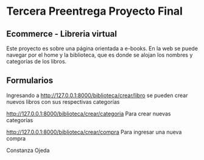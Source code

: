 # Tercera Preentrega Proyecto Final

## Ecommerce - Libreria virtual

Este proyecto es sobre una página orientada a e-books. En la web se puede navegar por el home y la biblioteca, que es donde se alojan los nombres y categorías de los libros.

## Formularios

Ingresando a http://127.0.0.1:8000/biblioteca/crear/libro se pueden crear nuevos libros con sus respectivas categorías

http://127.0.0.1:8000/biblioteca/crear/categoria 
Para crear nuevas categorías

http://127.0.0.1:8000/biblioteca/crear/compra 
Para ingresar una nueva compra


Constanza Ojeda
